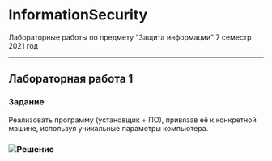 # InformationSecurity
Лабораторные работы по предмету "Защита информации" 7 семестр 2021 год

---
## Лабораторная работа 1
### Задание
Реализовать программу (установщик + ПО), привязав её к конкретной машине, используя уникальные параметры компьютера.
### ![Решение](https://github.com/Bryanskaya/InformationSecurity/tree/main/lab01)
